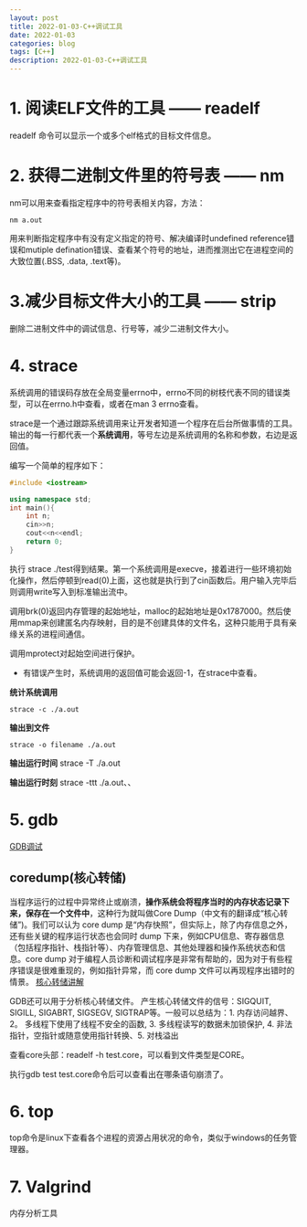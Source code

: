 ```yaml
---
layout: post  
title: 2022-01-03-C++调试工具
date: 2022-01-03
categories: blog
tags: [C++]
description: 2022-01-03-C++调试工具
---  
```


# 1. 阅读ELF文件的工具 —— readelf  
readelf 命令可以显示一个或多个elf格式的目标文件信息。


# 2. 获得二进制文件里的符号表 —— nm  
nm可以用来查看指定程序中的符号表相关内容，方法：  
```  
nm a.out
```
用来判断指定程序中有没有定义指定的符号、解决编译时undefined reference错误和mutiple defination错误、查看某个符号的地址，进而推测出它在进程空间的大致位置(.BSS, .data, .text等)。  

# 3.减少目标文件大小的工具 —— strip  
删除二进制文件中的调试信息、行号等，减少二进制文件大小。  

# 4. strace  
系统调用的错误码存放在全局变量errno中，errno不同的树枝代表不同的错误类型，可以在errno.h中查看，或者在man 3 errno查看。  

strace是一个通过跟踪系统调用来让开发者知道一个程序在后台所做事情的工具。输出的每一行都代表一个**系统调用**，等号左边是系统调用的名称和参数，右边是返回值。  

编写一个简单的程序如下：  
```C++  
#include <iostream>

using namespace std;
int main(){
    int n;
    cin>>n;
    cout<<n<<endl;
    return 0;
}
```

执行 strace ./test得到结果。第一个系统调用是execve，接着进行一些环境初始化操作，然后停顿到read(0)上面，这也就是执行到了cin函数后。用户输入完毕后则调用write写入到标准输出流中。  

调用brk(0)返回内存管理的起始地址，malloc的起始地址是0x1787000。然后使用mmap来创建匿名内存映射，目的是不创建具体的文件名，这种只能用于具有亲缘关系的进程间通信。  

调用mprotect对起始空间进行保护。  

* 有错误产生时，系统调用的返回值可能会返回-1，在strace中查看。

**统计系统调用**  
```shell
strace -c ./a.out
```

**输出到文件**
```shell
strace -o filename ./a.out
```
**输出运行时间**
strace -T ./a.out

**输出运行时刻**
strace -ttt ./a.out、、

# 5. gdb
<a href="./2018-6-13-gdb的汇编级调试.html">GDB调试</a>

## coredump(核心转储)
当程序运行的过程中异常终止或崩溃，**操作系统会将程序当时的内存状态记录下来，保存在一个文件中**，这种行为就叫做Core Dump（中文有的翻译成“核心转储”)。我们可以认为 core dump 是“内存快照”，但实际上，除了内存信息之外，还有些关键的程序运行状态也会同时 dump 下来，例如CPU信息、寄存器信息（包括程序指针、栈指针等）、内存管理信息、其他处理器和操作系统状态和信息。core dump 对于编程人员诊断和调试程序是非常有帮助的，因为对于有些程序错误是很难重现的，例如指针异常，而 core dump 文件可以再现程序出错时的情景。
[核心转储讲解](https://www.cnblogs.com/hazir/p/linxu_core_dump.html)

GDB还可以用于分析核心转储文件。
产生核心转储文件的信号：SIGQUIT, SIGILL, SIGABRT, SIGSEGV, SIGTRAP等。一般可以总结为：1. 内存访问越界、2。 多线程下使用了线程不安全的函数, 3. 多线程读写的数据未加锁保护, 4. 非法指针，空指针或随意使用指针转换、5. 对栈溢出	

查看core头部：readelf -h test.core，可以看到文件类型是CORE。  

执行gdb test test.core命令后可以查看出在哪条语句崩溃了。

# 6. top  
top命令是linux下查看各个进程的资源占用状况的命令，类似于windows的任务管理器。  

# 7. Valgrind  
内存分析工具





